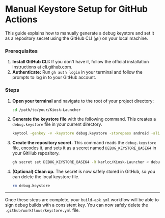 # Manual Keystore Setup for GitHub Actions

This guide explains how to manually generate a debug keystore and set it as a repository secret using the GitHub CLI (`gh`) on your local machine.

### Prerequisites

1.  **Install GitHub CLI:** If you don't have it, follow the official installation instructions at [cli.github.com](https://cli.github.com/).
2.  **Authenticate:** Run `gh auth login` in your terminal and follow the prompts to log in to your GitHub account.

### Steps

1.  **Open your terminal** and navigate to the root of your project directory:
    ```bash
    cd /path/to/your/Kiosk-Launcher
    ```

2.  **Generate the keystore file** with the following command. This creates a `debug.keystore` file in your current directory.
    ```bash
    keytool -genkey -v -keystore debug.keystore -storepass android -alias androiddebugkey -keypass android -keyalg RSA -keysize 2048 -validity 10000 -dname "C=US, O=Android, CN=Android Debug"
    ```

3.  **Create the repository secret.** This command reads the `debug.keystore` file, encodes it, and sets it as a secret named `DEBUG_KEYSTORE_BASE64` in your GitHub repository.
    ```bash
    gh secret set DEBUG_KEYSTORE_BASE64 -R karlcc/Kiosk-Launcher < debug.keystore
    ```

4.  **(Optional) Clean up.** The secret is now safely stored in GitHub, so you can delete the local keystore file.
    ```bash
    rm debug.keystore
    ```

---

Once these steps are complete, your `build-apk.yml` workflow will be able to sign debug builds with a consistent key. You can now safely delete the `.github/workflows/keystore.yml` file.

